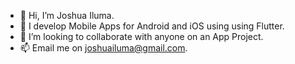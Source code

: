 - 👋 Hi, I’m Joshua Iluma.
- 👀 I develop Mobile Apps for Android and iOS using using Flutter.
- 💞️ I’m looking to collaborate with anyone on an App Project.
- 📫 Email me on joshuailuma@gmail.com.

<!---
Joshuailuma/Joshuailuma is a ✨ special ✨ repository because its `README.md` (this file) appears on your GitHub profile.
You can click the Preview link to take a look at your changes.
--->
